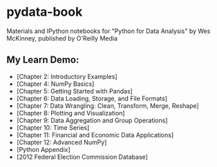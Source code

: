 # pydata-book
Materials and IPython notebooks for "Python for Data Analysis" by Wes McKinney, published by O'Reilly Media

## My Learn Demo:

* [Chapter 2: Introductory Examples]
* [Chapter 4: NumPy Basics]
* [Chapter 5: Getting Started with Pandas]
* [Chapter 6: Data Loading, Storage, and File Formats]
* [Chapter 7: Data Wrangling: Clean, Transform, Merge, Reshape]
* [Chapter 8: Plotting and Visualization]
* [Chapter 9: Data Aggregation and Group Operations]
* [Chapter 10: Time Series]
* [Chapter 11: Financial and Economic Data Applications]
* [Chapter 12: Advanced NumPy]
* [Python Appendix]
* [2012 Federal Election Commission Database]